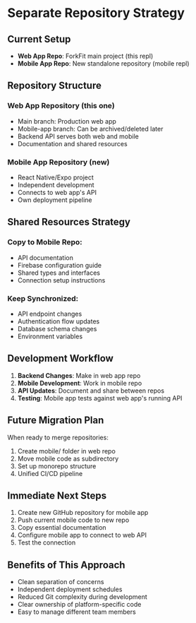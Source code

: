 
# Separate Repository Strategy

## Current Setup
- **Web App Repo**: ForkFit main project (this repl)
- **Mobile App Repo**: New standalone repository (mobile repl)

## Repository Structure

### Web App Repository (this one)
- Main branch: Production web app
- Mobile-app branch: Can be archived/deleted later
- Backend API serves both web and mobile
- Documentation and shared resources

### Mobile App Repository (new)
- React Native/Expo project
- Independent development
- Connects to web app's API
- Own deployment pipeline

## Shared Resources Strategy

### Copy to Mobile Repo:
- API documentation
- Firebase configuration guide
- Shared types and interfaces
- Connection setup instructions

### Keep Synchronized:
- API endpoint changes
- Authentication flow updates
- Database schema changes
- Environment variables

## Development Workflow

1. **Backend Changes**: Make in web app repo
2. **Mobile Development**: Work in mobile repo
3. **API Updates**: Document and share between repos
4. **Testing**: Mobile app tests against web app's running API

## Future Migration Plan

When ready to merge repositories:
1. Create mobile/ folder in web repo
2. Move mobile code as subdirectory
3. Set up monorepo structure
4. Unified CI/CD pipeline

## Immediate Next Steps

1. Create new GitHub repository for mobile app
2. Push current mobile code to new repo
3. Copy essential documentation
4. Configure mobile app to connect to web API
5. Test the connection

## Benefits of This Approach

- Clean separation of concerns
- Independent deployment schedules
- Reduced Git complexity during development
- Clear ownership of platform-specific code
- Easy to manage different team members
